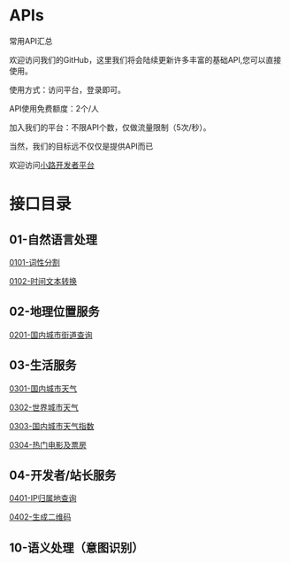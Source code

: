 # APIs
常用API汇总

欢迎访问我们的GitHub，这里我们将会陆续更新许多丰富的基础API,您可以直接使用。

使用方式：访问平台，登录即可。

API使用免费额度：2个/人

加入我们的平台：不限API个数，仅做流量限制（5次/秒）。

当然，我们的目标远不仅仅是提供API而已

欢迎访问[小路开发者平台](https://ai.luzhi.online)

# 接口目录
## 01-自然语言处理
[0101-词性分割](https://github.com/LuZhi-Tech/APIs/blob/master/01%E8%87%AA%E7%84%B6%E8%AF%AD%E8%A8%80%E5%A4%84%E7%90%86/0101%E8%AF%8D%E6%80%A7%E5%88%86%E5%89%B2.md)

[0102-时间文本转换](https://github.com/LuZhi-Tech/APIs/blob/master/01%E8%87%AA%E7%84%B6%E8%AF%AD%E8%A8%80%E5%A4%84%E7%90%86/0102%20%E6%97%B6%E9%97%B4%E6%96%87%E6%9C%AC%E8%BD%AC%E6%8D%A2.md)

## 02-地理位置服务
[0201-国内城市街道查询](https://github.com/LuZhi-Tech/APIs/blob/master/02%E5%9C%B0%E7%90%86%E4%BD%8D%E7%BD%AE%E6%9C%8D%E5%8A%A1/0201%E5%9B%BD%E5%86%85%E5%9F%8E%E5%B8%82%E8%A1%97%E9%81%93%E6%9F%A5%E8%AF%A2.md)
 
## 03-生活服务
[0301-国内城市天气](https://github.com/LuZhi-Tech/APIs/blob/master/03%E7%94%9F%E6%B4%BB%E6%9C%8D%E5%8A%A1/0301%E5%9B%BD%E5%86%85%E5%9F%8E%E5%B8%82%E5%A4%A9%E6%B0%94.md)

[0302-世界城市天气](https://github.com/LuZhi-Tech/APIs/blob/master/03%E7%94%9F%E6%B4%BB%E6%9C%8D%E5%8A%A1/0302%E4%B8%96%E7%95%8C%E5%9F%8E%E5%B8%82%E5%A4%A9%E6%B0%94.md)

[0303-国内城市天气指数](https://github.com/LuZhi-Tech/APIs/blob/master/03%E7%94%9F%E6%B4%BB%E6%9C%8D%E5%8A%A1/0303%E5%9B%BD%E5%86%85%E5%9F%8E%E5%B8%82%E5%A4%A9%E6%B0%94%E6%8C%87%E6%95%B0%ef%bc%88%E7%A9%BA%E6%B0%94%E3%80%81%E6%B9%BF%E5%BA%A6%E3%80%81%E9%A3%8E%E5%90%91%E3%80%81%E6%97%A5%E5%87%BA%EF%BC%89.md)

[0304-热门电影及票房](https://github.com/LuZhi-Tech/APIs/blob/master/03%E7%94%9F%E6%B4%BB%E6%9C%8D%E5%8A%A1/0304%E7%83%AD%E9%97%A8%E7%94%B5%E5%BD%B1%E5%8F%8A%E7%A5%A8%E6%88%BF.md)



## 04-开发者/站长服务
[0401-IP归属地查询](https://github.com/LuZhi-Tech/APIs/blob/master/04%E5%BC%80%E5%8F%91%E8%80%85-%E7%AB%99%E9%95%BF%E6%9C%8D%E5%8A%A1/0401IP%E5%BD%92%E5%B1%9E%E5%9C%B0%E6%9F%A5%E8%AF%A2%20.md)

[0402-生成二维码](https://github.com/LuZhi-Tech/APIs/blob/master/04%E5%BC%80%E5%8F%91%E8%80%85-%E7%AB%99%E9%95%BF%E6%9C%8D%E5%8A%A1/0402%E7%94%9F%E6%88%90%E4%BA%8C%E7%BB%B4%E7%A0%81%20.md)



## 10-语义处理（意图识别）
